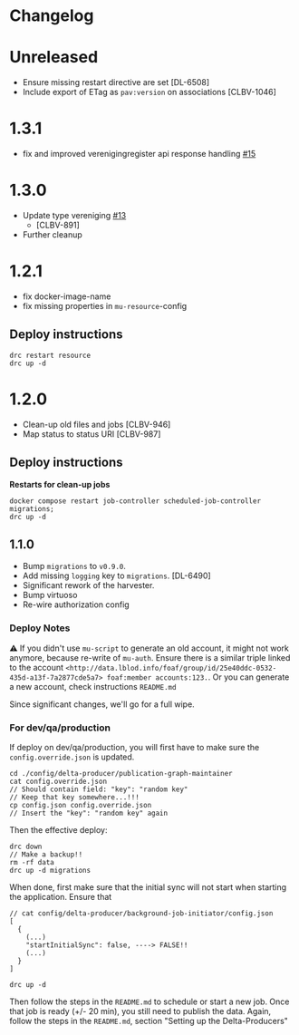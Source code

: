 # Changelog

# Unreleased

- Ensure missing restart directive are set [DL-6508]
- Include export of ETag as `pav:version` on associations [CLBV-1046]

# 1.3.1

- fix and improved verenigingregister api response handling [#15](https://github.com/lblod/harvesting-verenigingen-scraper-service/pull/15)

# 1.3.0

- Update type vereniging [#13](https://github.com/lblod/app-verenigingen-loket-harvester/pull/13)
  - [CLBV-891]
- Further cleanup

# 1.2.1

- fix docker-image-name
- fix missing properties in `mu-resource`-config

## Deploy instructions

```
drc restart resource
drc up -d
```

# 1.2.0

- Clean-up old files and jobs [CLBV-946]
- Map status to status URI [CLBV-987]

## Deploy instructions

**Restarts for clean-up jobs**

```
docker compose restart job-controller scheduled-job-controller migrations;
drc up -d
```

## 1.1.0

- Bump `migrations` to `v0.9.0`.
- Add missing `logging` key to `migrations`. [DL-6490]
- Significant rework of the harvester.
- Bump virtuoso
- Re-wire authorization config

### Deploy Notes

:warning: If you didn't use `mu-script` to generate an old account, it might not work anymore, because re-write of `mu-auth`.
Ensure there is a similar triple linked to the account `<http://data.lblod.info/foaf/group/id/25e40ddc-0532-435d-a13f-7a2877cde5a7> foaf:member accounts:123.`.
Or you can generate a new account, check instructions `README.md`

Since significant changes, we'll go for a full wipe.

### For dev/qa/production

If deploy on dev/qa/production, you will first have to make sure the `config.override.json` is updated.

```
cd ./config/delta-producer/publication-graph-maintainer
cat config.override.json
// Should contain field: "key": "random key"
// Keep that key somewhere...!!!
cp config.json config.override.json
// Insert the "key": "random key" again
```

Then the effective deploy:

```
drc down
// Make a backup!!
rm -rf data
drc up -d migrations
```

When done, first make sure that the initial sync will not start when starting the application.
Ensure that

```
// cat config/delta-producer/background-job-initiator/config.json
[
  {
    (...)
    "startInitialSync": false, ----> FALSE!!
    (...)
  }
]

```

```
drc up -d
```

Then follow the steps in the `README.md` to schedule or start a new job.
Once that job is ready (+/- 20 min), you still need to publish the data.
Again, follow the steps in the `README.md`, section "Setting up the Delta-Producers"
